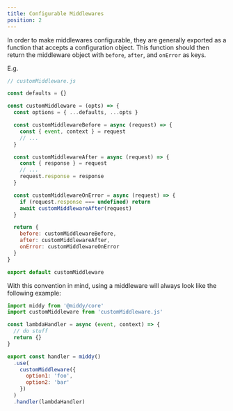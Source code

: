```yaml
---
title: Configurable Middlewares
position: 2
---
```


In order to make middlewares configurable, they are generally exported as a function that accepts
a configuration object. This function should then return the middleware object with `before`,
`after`, and `onError` as keys.

E.g.

```javascript
// customMiddleware.js

const defaults = {}

const customMiddleware = (opts) => {
  const options = { ...defaults, ...opts }

  const customMiddlewareBefore = async (request) => {
    const { event, context } = request
    // ...
  }

  const customMiddlewareAfter = async (request) => {
    const { response } = request
    // ...
    request.response = response
  }

  const customMiddlewareOnError = async (request) => {
    if (request.response === undefined) return
    await customMiddlewareAfter(request)
  }

  return {
    before: customMiddlewareBefore,
    after: customMiddlewareAfter,
    onError: customMiddlewareOnError
  }
}

export default customMiddleware
```

With this convention in mind, using a middleware will always look like the following example:

```javascript
import middy from '@middy/core'
import customMiddleware from 'customMiddleware.js'

const lambdaHandler = async (event, context) => {
  // do stuff
  return {}
}

export const handler = middy()
  .use(
    customMiddleware({
      option1: 'foo',
      option2: 'bar'
    })
  )
  .handler(lambdaHandler)
```
